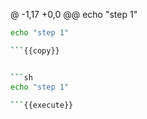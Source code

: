 @ -1,17 +0,0 @@
echo "step 1"

```sh
echo "step 1"

```{{copy}}


```sh
echo "step 1"

```{{execute}}